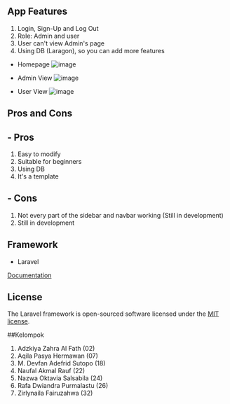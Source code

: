 ## App Features

1. Login, Sign-Up and Log Out
2. Role: Admin and user
3. User can't view Admin's page
4. Using DB (Laragon), so you can add more features

- Homepage
  ![image](https://github.com/Tyeers/ProjectNgotel/assets/112927007/b9ab17ee-f8d0-4a8a-9048-36d2b17de9cf)

- Admin View
  ![image](https://github.com/Tyeers/ProjectNgotel/assets/112927007/e2b29e5f-25df-4471-96a1-cc990229a115)

- User View
  ![image](https://github.com/Tyeers/ProjectNgotel/assets/112927007/6abe8974-8fc7-4523-a391-50d24ded8918)


## Pros and Cons

## - Pros

1. Easy to modify
2. Suitable for beginners
3. Using DB
4. It's a template

## - Cons

1. Not every part of the sidebar and navbar working (Still in development)
2. Still in development

## Framework

- Laravel

[Documentation](https://laravel.com/docs)

## License

The Laravel framework is open-sourced software licensed under the [MIT license](https://opensource.org/licenses/MIT).

##Kelompok

1. Adzkiya Zahra Al Fath (02)
2. Aqila Pasya Hermawan (07)
3. M. Devfan Adefrid Sutopo (18)
4. Naufal Akmal Rauf (22)
5. Nazwa Oktavia Salsabila (24)
6. Rafa Dwiandra Purmalastu (26)
7. Zirlynaila Fairuzahwa (32)
